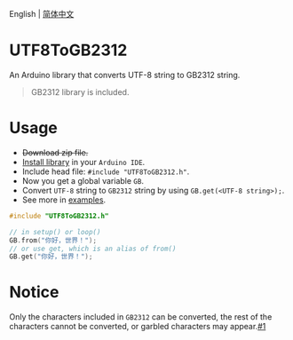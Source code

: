 English | [简体中文](README.md)

# UTF8ToGB2312

An Arduino library that converts UTF-8 string to GB2312 string.

> GB2312 library is included.

# Usage

- ~~Download zip file.~~
- [Install library](https://docs.arduino.cc/software/ide-v1/tutorials/installing-libraries) in your `Arduino IDE`.
- Include head file: `#include "UTF8ToGB2312.h"`.
- Now you get a global variable `GB`.
- Convert `UTF-8` string to `GB2312` string by using `GB.get(<UTF-8 string>);`.
- See more in [examples](examples).

```cpp
#include "UTF8ToGB2312.h"

// in setup() or loop()
GB.from("你好，世界！");
// or use get, which is an alias of from()
GB.get("你好，世界！");
```

# Notice

Only the characters included in `GB2312` can be converted, the rest of the characters cannot be converted, or garbled characters may appear.[#1](https://github.com/TikaFlow/UTF8ToGB2312/issues/1)
